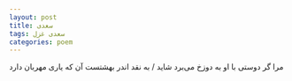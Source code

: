 ```yaml
---
layout: post
title: سعدی
tags: سعدی غزل
categories: poem
---
```


مرا گر دوستی با او به دوزخ می‌برد شاید / به نقد اندر بهشتست آن که یاری مهربان دارد
